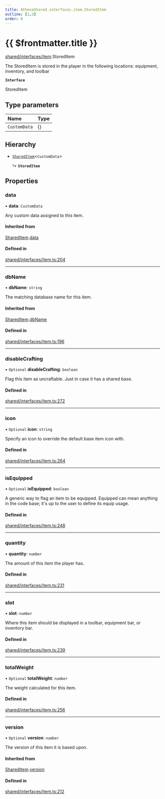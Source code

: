 ```yaml
---
title: AthenaShared.interfaces.item.StoredItem
outline: [1,3]
order: 0
---
```


# {{ $frontmatter.title }}


[shared/interfaces/item](../modules/shared_interfaces_item.md).StoredItem

The StoredItem is stored in the player in the following locations:
equipment, inventory, and toolbar

**`Interface`**

StoredItem

## Type parameters

| Name | Type |
| :------ | :------ |
| `CustomData` | {} |

## Hierarchy

- [`SharedItem`](shared_interfaces_item_SharedItem.md)<`CustomData`\>

  ↳ **`StoredItem`**

## Properties

### data

• **data**: `CustomData`

Any custom data assigned to this item.

#### Inherited from

[SharedItem](shared_interfaces_item_SharedItem.md).[data](shared_interfaces_item_SharedItem.md#data)

#### Defined in

[shared/interfaces/item.ts:204](https://github.com/Stuyk/altv-athena/blob/9c5aa90/src/core/shared/interfaces/item.ts#L204)

___

### dbName

• **dbName**: `string`

The matching database name for this item.

#### Inherited from

[SharedItem](shared_interfaces_item_SharedItem.md).[dbName](shared_interfaces_item_SharedItem.md#dbName)

#### Defined in

[shared/interfaces/item.ts:196](https://github.com/Stuyk/altv-athena/blob/9c5aa90/src/core/shared/interfaces/item.ts#L196)

___

### disableCrafting

• `Optional` **disableCrafting**: `boolean`

Flag this item as uncraftable. Just in case it has a shared base.

#### Defined in

[shared/interfaces/item.ts:272](https://github.com/Stuyk/altv-athena/blob/9c5aa90/src/core/shared/interfaces/item.ts#L272)

___

### icon

• `Optional` **icon**: `string`

Specify an icon to override the default base item icon with.

#### Defined in

[shared/interfaces/item.ts:264](https://github.com/Stuyk/altv-athena/blob/9c5aa90/src/core/shared/interfaces/item.ts#L264)

___

### isEquipped

• `Optional` **isEquipped**: `boolean`

A generic way to flag an item to be equipped.
Equipped can mean anything in the code base; it's up to the user to define its equip usage.

#### Defined in

[shared/interfaces/item.ts:248](https://github.com/Stuyk/altv-athena/blob/9c5aa90/src/core/shared/interfaces/item.ts#L248)

___

### quantity

• **quantity**: `number`

The amount of this item the player has.

#### Defined in

[shared/interfaces/item.ts:231](https://github.com/Stuyk/altv-athena/blob/9c5aa90/src/core/shared/interfaces/item.ts#L231)

___

### slot

• **slot**: `number`

Where this item should be displayed in a toolbar, equipment bar, or inventory bar.

#### Defined in

[shared/interfaces/item.ts:239](https://github.com/Stuyk/altv-athena/blob/9c5aa90/src/core/shared/interfaces/item.ts#L239)

___

### totalWeight

• `Optional` **totalWeight**: `number`

The weight calculated for this item.

#### Defined in

[shared/interfaces/item.ts:256](https://github.com/Stuyk/altv-athena/blob/9c5aa90/src/core/shared/interfaces/item.ts#L256)

___

### version

• `Optional` **version**: `number`

The version of this item it is based upon.

#### Inherited from

[SharedItem](shared_interfaces_item_SharedItem.md).[version](shared_interfaces_item_SharedItem.md#version)

#### Defined in

[shared/interfaces/item.ts:212](https://github.com/Stuyk/altv-athena/blob/9c5aa90/src/core/shared/interfaces/item.ts#L212)

